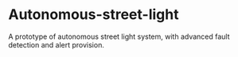 # Autonomous-street-light
A prototype of autonomous street light system, with advanced fault detection and alert provision.
